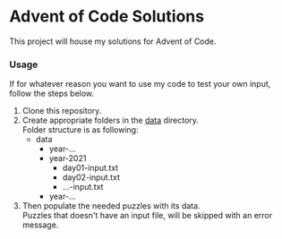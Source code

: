 # Advent of Code Solutions
This project will house my solutions for Advent of Code.

### Usage
If for whatever reason you want to use my code to test your own input, follow the steps below.
1. Clone this repository.
2. Create appropriate folders in the [data](/data) directory.\
    Folder structure is as following:
   - data
     - year-... 
     - year-2021
       - day01-input.txt
       - day02-input.txt
       - ...-input.txt
     - year-...
3. Then populate the needed puzzles with its data.\
   Puzzles that doesn't have an input file, will be skipped with an error message.
